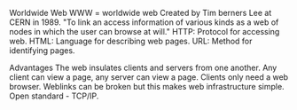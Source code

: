 Worldwide Web
	WWW = worldwide web
	Created by Tim berners Lee at CERN in 1989.
	"To link an access information of various kinds as a web of nodes in which the user can browse at will."
	HTTP: Protocol for accessing web.
	HTML: Language for describing web pages.
	URL: Method for identifying pages.

Advantages
	The web insulates clients and servers from one another. Any client can view a page, any server can view a page.
	Clients only need a web browser.
	Weblinks can be broken but this makes web infrastructure simple.
	Open standard - TCP/IP.

